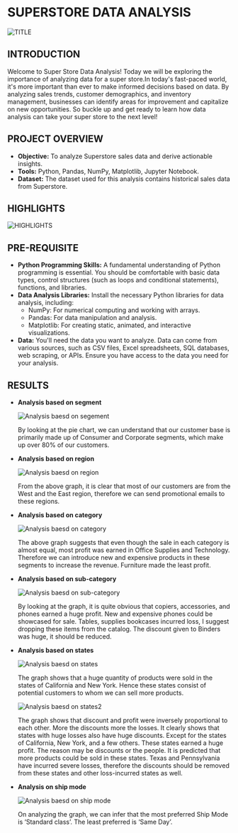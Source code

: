 # SUPERSTORE DATA ANALYSIS
![TITLE](https://github.com/Kamal-0-1/Superstore-data-analysis/assets/110046714/29f2c851-1f4c-46bd-8dc7-1252cbf8906f)

## INTRODUCTION
Welcome to Super Store Data Analysis! Today we will be exploring the importance of analyzing data for a super store.In today's fast-paced world, it's more important than ever to make informed decisions based on data. By analyzing sales trends, customer demographics, and inventory management, businesses can identify areas for improvement and capitalize on new opportunities. So buckle up and get ready to learn how data analysis can take your super store to the next level!
## PROJECT OVERVIEW
  + **Objective:** To analyze Superstore sales data and derive actionable insights.
  + **Tools:** Python, Pandas, NumPy, Matplotlib, Jupyter Notebook.
  + **Dataset:** The dataset used for this analysis contains historical sales data from Superstore.
## HIGHLIGHTS
![HIGHLIGHTS](https://github.com/Kamal-0-1/Superstore-data-analysis/assets/110046714/2a3a05ee-96f2-49ba-bb24-14162c76ff58)
## PRE-REQUISITE
+ **Python Programming Skills:** A fundamental understanding of Python programming is essential. You should be comfortable with basic data types, control structures (such as loops and conditional statements), functions, and libraries.
+ **Data Analysis Libraries:** Install the necessary Python libraries for data analysis, including:
  + NumPy: For numerical computing and working with arrays.
  + Pandas: For data manipulation and analysis.
  + Matplotlib: For creating static, animated, and interactive visualizations.
+ **Data:** You'll need the data you want to analyze. Data can come from various sources, such as CSV files, Excel spreadsheets, SQL databases, web scraping, or APIs. Ensure you have access to the data you need for your analysis.
## RESULTS
+ **Analysis based on segment**
  
  ![Analysis baesd on segement](https://github.com/Kamal-0-1/Superstore-data-analysis/assets/110046714/8ea4cf9f-5f5a-4323-b41c-07fded63879f)

  By looking at the pie chart, we can understand that our customer base is primarily made up of Consumer and Corporate segments, which make up over 80% of our customers.
+ **Analysis based on region**

  ![Analysis baesd on region](https://github.com/Kamal-0-1/Superstore-data-analysis/assets/110046714/6fe7ecd9-f2f8-40f1-af8e-4e8ff182dbeb)

   	From the above graph, it is clear that most of our customers are from the West and the East region, therefore we can send promotional emails to these regions.
+ **Analysis based on category**

  ![Analysis baesd on category](https://github.com/Kamal-0-1/Superstore-data-analysis/assets/110046714/a72de15b-1e95-45d3-b7d8-36c28a8265e7)

  	The above graph suggests that even though the sale in each category is almost equal, most profit was earned in Office Supplies and Technology. Therefore we can introduce new and expensive products in these segments to increase the revenue. Furniture made the least profit.
+ **Analysis based on sub-category**

  ![Analysis baesd on sub-category](https://github.com/Kamal-0-1/Superstore-data-analysis/assets/110046714/43c1f68f-fc17-486c-a208-d2b1fbb780d1)

  	By looking at the graph, it is quite obvious that copiers, accessories, and phones earned a huge profit. New and expensive phones could be showcased for sale. Tables, supplies bookcases incurred loss, I suggest dropping these items from the catalog. The discount given to Binders was huge, it should be reduced.
+ **Analysis based on states**

  ![Analysis baesd on states](https://github.com/Kamal-0-1/Superstore-data-analysis/assets/110046714/bea5aed4-2531-4edb-b078-5db32c1b53e2)

  	The graph shows that a huge quantity of products were sold in the states of California and New York. Hence these states consist of potential customers to whom we can sell more products.

  

  ![Analysis baesd on states2](https://github.com/Kamal-0-1/Superstore-data-analysis/assets/110046714/f1145bb9-4853-4545-8a02-00cceb7b3b91)

  The graph shows that discount and profit were inversely proportional to each other. More the discounts more the losses. It clearly shows that states with huge losses also have huge discounts. Except for the states of California, New York, and a few others. These states earned a huge profit. The reason may be discounts or the people. It is predicted that more products could be sold in these states. Texas and Pennsylvania have incurred severe losses, therefore the discounts should be removed from these states and other loss-incurred states as well.
+ **Analysis on ship mode**

  ![Analysis baesd on ship mode](https://github.com/Kamal-0-1/Superstore-data-analysis/assets/110046714/87a555c4-9604-4a3b-87a3-d2fb06da957e)

  On analyzing the graph, we can infer that the most preferred Ship Mode is ‘Standard class’. The least preferred is ‘Same Day’.




















